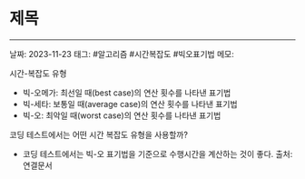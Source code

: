 # 제목
---

날짜: 2023-11-23
태그: #알고리즘 #시간복잡도 #빅오표기법
메모:

시간-복잡도 유형
- 빅-오메가: 최선일 때(best case)의 연산 횟수를 나타낸 표기법
- 빅-세타: 보통일 때(average case)의 연산 횟수를 나타낸 표기법
- 빅-오: 최악일 때(worst case)의 연산 횟수를 나타낸 표기법

코딩 테스트에서는 어떤 시간 복잡도 유형을 사용할까?
- 코딩 테스트에서는 빅-오 표기법을 기준으로 수행시간을 계산하는 것이 좋다.
출처:
연결문서

